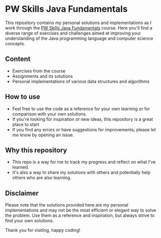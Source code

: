 PW Skills Java Fundamentals
=======================================

This repository contains my personal solutions and implementations as I work through the [PW Skills Java Fundamentals](https://pwskills.com/course/Cracking-the-Coding-Interview-in-Java---Foundation) course. Here you'll find a diverse range of exercises and challenges aimed at improving your understanding of the Java programming language and computer science concepts.

Content
-------

-   Exercises from the course
-   Assignments and its solutions
-   Personal implementations of various data structures and algorithms

How to use
----------

-   Feel free to use the code as a reference for your own learning or for comparison with your own solutions.
-   If you're looking for inspiration or new ideas, this repository is a great place to start
-   If you find any errors or have suggestions for improvements, please let me know by opening an issue.

Why this repository
-------------------

-   This repo is a way for me to track my progress and reflect on what I've learned.
-   It's also a way to share my solutions with others and potentially help others who are also learning.

Disclaimer
----------

Please note that the solutions provided here are my personal implementations and may not be the most efficient or elegant way to solve the problem. Use them as a reference and inspiration, but always strive to find your own solutions.

Thank you for visiting, happy coding!